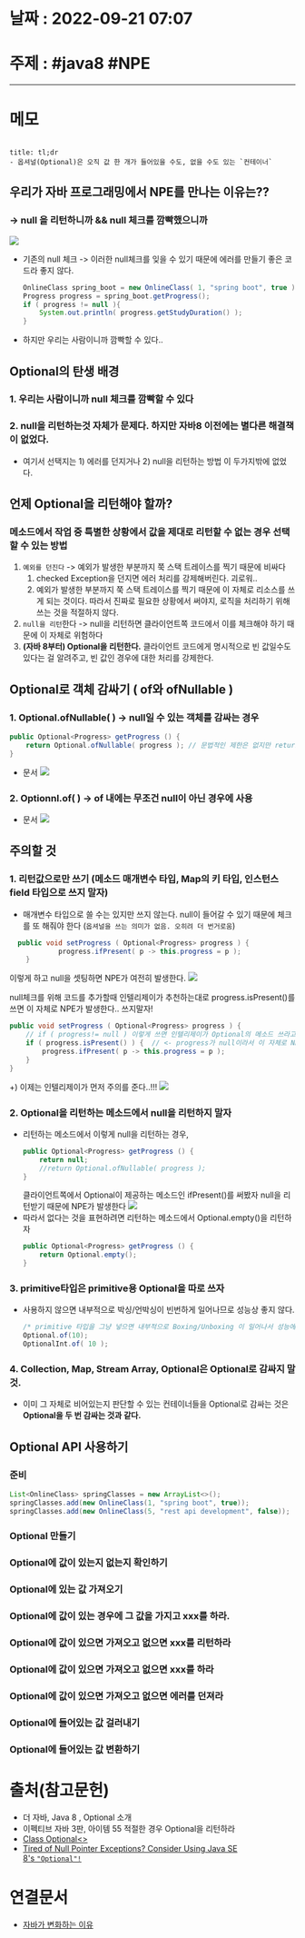 # 날짜 : 2022-09-21 07:07

# 주제 : #java8 #NPE 
----
# 메모

```toc
```

```ad-note
title: tl;dr
- 옵셔널(Optional)은 오직 값 한 개가 들어있을 수도, 없을 수도 있는 `컨테이너`
```


## 우리가 자바 프로그래밍에서 NPE를 만나는 이유는??
### -> null 을 리턴하니까 && null 체크를 깜빡했으니까
![](../img/Pasted%20image%2020220921073937.png)
- 기존의 null 체크 -> 이러한 null체크를 잊을 수 있기 때문에 에러를 만들기 좋은 코드라 좋지 않다. 
	```java
	OnlineClass spring_boot = new OnlineClass( 1, "spring boot", true );  
	Progress progress = spring_boot.getProgress();  
	if ( progress != null ){  
	    System.out.println( progress.getStudyDuration() );  
	}
	```
- 하지만 우리는 사람이니까 깜빡할 수 있다.. 

## Optional의 탄생 배경
### 1. 우리는 사람이니까 null 체크를 깜빡할 수 있다
### 2. null을 리턴하는것 자체가 문제다. 하지만 자바8 이전에는 별다른 해결책이 없었다. 
- 여기서 선택지는 1) 에러를 던지거나 2) null을 리턴하는 방법 이 두가지밖에 없었다.



## 언제 Optional을 리턴해야 할까?
### 메소드에서 작업 중 특별한 상황에서 값을 제대로 리턴할 수 없는 경우 선택할 수 있는 방법
1. `예외를 던진다` -> 예외가 발생한 부분까지 쭉 스택 트레이스를 찍기 때문에 비싸다
	1. checked Exception을 던지면 에러 처리를 강제해버린다. 괴로워..
	2. 예외가 발생한 부분까지 쭉 스택 트레이스를 찍기 때문에 이 자체로 리소스를 쓰게 되는 것이다. 따라서 진짜로 필요한 상황에서 써야지, 로직을 처리하기 위해 쓰는 것을 적절하지 않다. 
2. `null을 리턴`한다 -> null을 리턴하면 클라이언트쪽 코드에서 이를 체크해야 하기 때문에 이 자체로 위험하다
3. **(자바 8부터) Optional을 리턴한다.** 클라이언트 코드에게 명시적으로 빈 값일수도 있다는 걸 알려주고, 빈 값인 경우에 대한 처리를 강제한다.


## Optional로 객체 감싸기 ( of와 ofNullable )
### 1. Optional.ofNullable(  ) -> null일 수 있는 객체를 감싸는 경우 
```java
public Optional<Progress> getProgress () {  
    return Optional.ofNullable( progress ); // 문법적인 제한은 없지만 return에만 쓰는것이 좋다  
}
```
- 문서
	![](../img/Pasted%20image%2020220921075436.png)
### 2. Optionnl.of( ) -> of 내에는 무조건 null이 아닌 경우에 사용
- 문서
	![](../img/Pasted%20image%2020220921075319.png)



## 주의할 것
### 1. 리턴값으로만 쓰기 (메소드 매개변수 타입, Map의 키 타입, 인스턴스 field 타입으로 쓰지 말자)
- 매개변수 타입으로 쓸 수는 있지만 쓰지 않는다.  null이 들어갈 수 있기 때문에 체크를 또 해줘야 한다 (`옵셔널을 쓰는 의미가 없음. 오히려 더 번거로움`)
```java
  public void setProgress ( Optional<Progress> progress ) {  
            progress.ifPresent( p -> this.progress = p );  
    }
```
이렇게 하고 null을 셋팅하면 NPE가 여전히 발생한다.
![](../img/Pasted%20image%2020220921080832.png)

null체크를 위해 코드를 추가할때 인텔리제이가 추천하는대로 progress.isPresent()를 쓰면 이 자체로 NPE가 발생한다.. 쓰지말자!
```java
public void setProgress ( Optional<Progress> progress ) {  
    // if ( progress!= null ) 이렇게 쓰면 인텔리제이가 Optional의 메소드 쓰라고 한다
    if ( progress.isPresent() ) {  // <- progress가 null이라서 이 자체로 NPE발생!
        progress.ifPresent( p -> this.progress = p );  
    }  
}
```


+) 이제는 인텔리제이가 먼저 주의를 준다..!!!
![](../img/Pasted%20image%2020220921080348.png)




### 2. Optional을 리턴하는 메소드에서 null을 리턴하지 말자
- 리턴하는 메소드에서 이렇게 null을 리턴하는 경우,
	```java
	public Optional<Progress> getProgress () {  
	    return null;  
	    //return Optional.ofNullable( progress ); 
	}
	```
	클라이언트쪽에서 Optional이 제공하는 메소드인 ifPresent()를 써봤자 null을 리턴받기 때문에 NPE가 발생한다
	![](Pasted%20image%2020220922070302.png|450)
- 따라서 없다는 것을 표현하려면 리턴하는 메소드에서 Optional.empty()을 리턴하자
	```java
	public Optional<Progress> getProgress () {  
	    return Optional.empty();  
	}
	```

### 3. primitive타입은 primitive용 Optional을 따로 쓰자
- 사용하지 않으면 내부적으로 박싱/언박싱이 빈번하게 일어나므로 성능상 좋지 않다.
	```java
	/* primitive 타입을 그냥 넣으면 내부적으로 Boxing/Unboxing 이 일어나서 성능에 안좋다. */  
	Optional.of(10);  
	OptionalInt.of( 10 );
	```

### 4. Collection, Map, Stream Array, Optional은 Optional로 감싸지 말 것.
- 이미 그 자체로 비어있는지 판단할 수 있는 컨테이너들을 Optional로 감싸는 것은 **Optional을 두 번 감싸는 것과 같다.**


## Optional API 사용하기

### 준비
```java
List<OnlineClass> springClasses = new ArrayList<>();  
springClasses.add(new OnlineClass(1, "spring boot", true));   
springClasses.add(new OnlineClass(5, "rest api development", false));
```

### Optional 만들기


### Optional에 값이 있는지 없는지 확인하기


### Optional에 있는 값 가져오기


### Optional에 값이 있는 경우에 그 값을 가지고 xxx를 하라.


### Optional에 값이 있으면 가져오고 없으면 xxx를 리턴하라


### Optional에 값이 있으면 가져오고 없으면 xxx를 하라


### Optional에 값이 있으면 가져오고 없으면 에러를 던져라


### Optional에 들어있는 값 걸러내기


### Optional에 들어있는 값 변환하기













# 출처(참고문헌)
- 더 자바, Java 8 , Optional 소개
- 이펙티브 자바 3판, 아이템 55 적절한 경우 Optional을 리턴하라
- [Class Optional<>](https://docs.oracle.com/javase/8/docs/api/java/util/Optional.html)
- [Tired of Null Pointer Exceptions? Consider Using Java SE 8's `"Optional"!`](https://www.oracle.com/technical-resources/articles/java/java8-optional.html)

# 연결문서
- [자바가 변화하는 이유](자바가%20변화하는%20이유.md)
